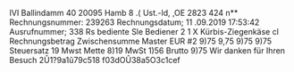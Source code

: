 IVI Ballindamm 40 20095 Hamb 8 .( Ust.-ld, ,OE 2823 424 n** Rechnungsnummer: 239263 Rechnungsdatum; 11 .09.2019 17:53:42 Ausrufnummer; 338 Rs bediente Sle Bediener 2 1 X Kürbis-Ziegenkäse cl Rechnungsbetrag Zwischensumme Master EUR #2 9)75 9,75 9)75 9)75 Steuersatz 19 Mwst Mette 8)19 MwSt 1)56 Brutto 9)75 Wir danken für Ihren Besuch 2Û1?9a1û79c518 f03dOÛ38a5O3c1cef